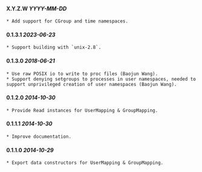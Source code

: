 #### X.Y.Z.W *YYYY-MM-DD*

	* Add support for CGroup and time namespaces.

#### 0.1.3.1 *2023-06-23*

	* Support building with `unix-2.8`.

#### 0.1.3.0 *2018-06-21*

	* Use raw POSIX io to write to proc files (Baojun Wang).
	* Support denying setgroups to processes in user namespaces, needed to support unprivileged creation of user namespaces (Baojun Wang).

#### 0.1.2.0 *2014-10-30*

	* Provide Read instances for UserMapping & GroupMapping.

#### 0.1.1.1 *2014-10-30*

	* Improve documentation.

#### 0.1.1.0 *2014-10-29*

	* Export data constructors for UserMapping & GroupMapping.
